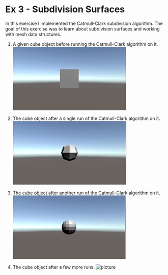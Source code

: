 # Ex 3 - Subdivision Surfaces

In this exercise I implemented the Catmull-Clark subdivision algorithm.
The goal of this exercise was to learn about subdivision surfaces and working with mesh data structures.

1) A given cube object before running the Catmull-Clark algorithm on it.
![picture](img3A.png)

2) The cube object after a single run of the Catmull-Clark algorithm on it.
![picture](img3B.png)

3) The cube object after another run of the Catmull-Clark algorithm on it.
![picture](img3C.png)

4)  The cube object after a few more runs.
![picture](img3D.png)
